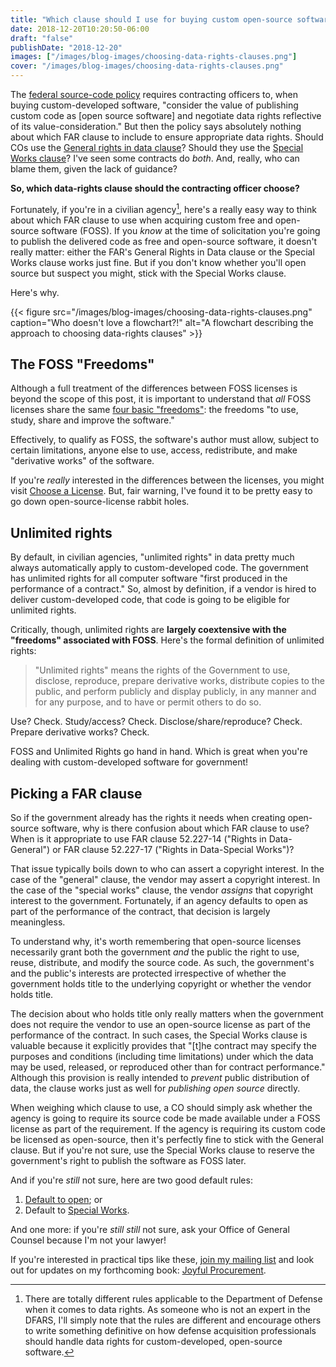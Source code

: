 ```yaml
---
title: "Which clause should I use for buying custom open-source software?"
date: 2018-12-20T10:20:50-06:00
draft: "false"
publishDate: "2018-12-20"
images: ["/images/blog-images/choosing-data-rights-clauses.png"]
cover: "/images/blog-images/choosing-data-rights-clauses.png"
---
```


The [federal source-code policy](https://sourcecode.cio.gov) requires contracting officers to, when buying custom-developed software, "consider the value of publishing custom code as [open source software] and negotiate data rights reflective of its value-consideration." But then the policy says absolutely nothing about which FAR clause to include to ensure appropriate data rights. Should COs use the [General rights in data clause](https://www.acquisition.gov/content/52227-14-rights-data-general)? Should they use the [Special Works clause](https://www.acquisition.gov/content/52227-17-rights-data-special-works)? I've seen some contracts do *both*. And, really, who can blame them, given the lack of guidance?

**So, which data-rights clause should the contracting officer choose?**

Fortunately, if you're in a civilian agency[^1], here's a really easy way to think about which FAR clause to use when acquiring custom free and open-source software (FOSS). If you *know* at the time of solicitation you're going to publish the delivered code as free and open-source software, it doesn't really matter: either the FAR's General Rights in Data clause or the Special Works clause works just fine. But if you don't know whether you'll open source but suspect you might, stick with the Special Works clause.

Here's why.

{{< figure src="/images/blog-images/choosing-data-rights-clauses.png" caption="Who doesn't love a flowchart?!" alt="A flowchart describing the approach to choosing data-rights clauses" >}}

[^1]: There are totally different rules applicable to the Department of Defense when it comes to data rights. As someone who is not an expert in the DFARS, I'll simply note that the rules are different and encourage others to write something definitive on how defense acquisition professionals should handle data rights for custom-developed, open-source software.

## The FOSS "Freedoms"

Although a full treatment of the differences between FOSS licenses is beyond the scope of this post, it is important to understand that *all* FOSS licenses share the same [four basic "freedoms"](https://fsfe.org/freesoftware/basics/4freedoms.en.html): the freedoms "to use, study, share and improve the software."

Effectively, to qualify as FOSS, the software's author must allow, subject to certain limitations, anyone else to use, access, redistribute, and make "derivative works" of the software.

If you're *really* interested in the differences between the licenses, you might visit [Choose a License](https://choosealicense.com/). But, fair warning, I've found it to be pretty easy to go down open-source-license rabbit holes.

## Unlimited rights

By default, in civilian agencies, "unlimited rights" in data pretty much always automatically apply to custom-developed code. The government has unlimited rights for all computer software "first produced in the performance of a contract." So, almost by definition, if a vendor is hired to deliver custom-developed code, that code is going to be eligible for unlimited rights.

Critically, though, unlimited rights are **largely coextensive with the "freedoms" associated with FOSS**. Here's the formal definition of unlimited rights:

> "Unlimited rights" means the rights of the Government to use, disclose, reproduce, prepare derivative works, distribute copies to the public, and perform publicly and display publicly, in any manner and for any purpose, and to have or permit others to do so.

Use? Check. Study/access? Check. Disclose/share/reproduce? Check. Prepare derivative works? Check.

FOSS and Unlimited Rights go hand in hand. Which is great when you're dealing with custom-developed software for government!

## Picking a FAR clause

So if the government already has the rights it needs when creating open-source software, why is there confusion about which FAR clause to use? When is it appropriate to use FAR clause 52.227-14 ("Rights in Data-General") or FAR clause 52.227-17 ("Rights in Data-Special Works")?

That issue typically boils down to who can assert a copyright interest. In the case of the "general" clause, the vendor may assert a copyright interest. In the case of the "special works" clause, the vendor *assigns* that copyright interest to the government. Fortunately, if an agency defaults to open as part of the performance of the contract, that decision is largely meaningless.

To understand why, it's worth remembering that open-source licenses necessarily grant both the government *and* the public the right to use, reuse, distribute, and modify the source code. As such, the government's and the public's interests are protected irrespective of whether the government holds title to the underlying copyright or whether the vendor holds title.

The decision about who holds title only really matters when the government does not require the vendor to use an open-source license as part of the performance of the contract. In such cases, the Special Works clause is valuable because it explicitly provides that "[t]he contract may specify the purposes and conditions (including time limitations) under which the data may be used, released, or reproduced other than for contract performance." Although this provision is really intended to *prevent* public distribution of data, the clause works just as well for *publishing open source* directly.

When weighing which clause to use, a CO should simply ask whether the agency is going to require its source code be made available under a FOSS license as part of the requirement. If the agency is requiring its custom code be licensed as open-source, then it's perfectly fine to stick with the General clause. But if you're not sure, use the Special Works clause to reserve the government's right to publish the software as FOSS later.

And if you're *still* not sure, here are two good default rules:

1. [Default to open](https://playbook.cio.gov/#play13); or
2. Default to [Special Works](https://www.acquisition.gov/content/52227-17-rights-data-special-works).

And one more: if you're *still still* not sure, ask your Office of General Counsel because I'm not your lawyer!

If you're interested in practical tips like these, [join my mailing list](https://zvenyach.com/signup) and look out for updates on my forthcoming book: [Joyful Procurement](https://zvenyach.com/blog/joyful-procurement-announcement).
